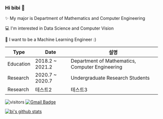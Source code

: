### Hi bibi 👋

✨ My major is Department of Mathematics and Computer Engineering

💻 I'm interested in Data Science and Computer Vision

🚀 I want to be a Machine Learning Engineer :)

|Type  |Date|설명|
|------|---|---|
|Education|2018.2 ~ 2021.2|Department of Mathematics, Computer Engineering|Catholic University of Korea|
|Research |2020.7 ~ 2020.7|Undergraduate Research Students| National Institute for Mathematical Sciences, NIMS|
|Research |테스트2|테스트3|

![visitors](https://visitor-badge.glitch.me/badge?page_id=bluvory.visitor-badge)
 [![Gmail Badge](https://img.shields.io/badge/Gmail-d14836?style=flat-square&logo=Gmail&logoColor=white&link=mailto:rupihw@gmail.com)](mailto:rupihw@gmail.com)

[![bi's github stats](https://github-readme-stats.vercel.app/api?username=bluvory&count_private=true&show_icons=true&theme=ayu-mirage)](https://github.com/anuraghazra/github-readme-stats)


<!--
**bluvory/bluvory** is a ✨ _special_ ✨ repository because its `README.md` (this file) appears on your GitHub profile.


- 🔭 I’m currently working on ...
- 🌱 I’m currently learning ...
- 👯 I’m looking to collaborate on ...
- 🤔 I’m looking for help with ...
- 💬 Ask me about ...
- 📫 How to reach me: ...
- 😄 Pronouns: ...
- ⚡ Fun fact: ...
-->
<div align=center>
	
